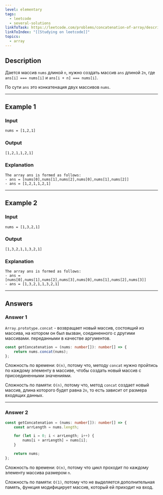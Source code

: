```yaml
---
level: elementary
tags:
  - leetcode
  - several-solutions
linkToTask: https://leetcode.com/problems/concatenation-of-array/description/
linkToIndex: "[[Studying on leetcode]]"
topics:
  - array
---
```

## Description

Дается массив `nums` длиной `n`, нужно создать массив `ans` длиной `2n`, где `ans[i] === nums[i]` и `ans[i + n] === nums[i]`.

По сути `ans` это конкатенация двух массивов `nums`.

---
## Example 1

### Input

```
nums = [1,2,1]
```
### Output

```
[1,2,1,1,2,1]
```
### Explanation

```
The array ans is formed as follows:
- ans = [nums[0],nums[1],nums[2],nums[0],nums[1],nums[2]]
- ans = [1,2,1,1,2,1]
```

---
## Example 2

### Input

```
nums = [1,3,2,1]
```
### Output

```
[1,3,2,1,1,3,2,1]
```
### Explanation

```
The array ans is formed as follows:
- ans = [nums[0],nums[1],nums[2],nums[3],nums[0],nums[1],nums[2],nums[3]]
- ans = [1,3,2,1,1,3,2,1]
```

---
## Answers

### Answer 1

`Array.prototype.concat` - возвращает новый массив, состоящий из массива, на котором он был вызван, соединенного с другими массивами. переданными в качестве аргументов.

```typescript
const getConcatenation = (nums: number[]): number[] => {
    return nums.concat(nums);
};
```

Сложность по времени: `O(n)`, потому что, методу `concat` нужно пройтись по каждому элементу в массиве, чтобы создать новый массив с присоединенными значениями.

Сложность по памяти: `O(n)`, потому что, метод `concat` создает новый массив, длина которого будет равна `2n`, то есть зависит от размера входящих данных.

---
### Answer 2

```typescript
const getConcatenation = (nums: number[]): number[] => {
    const arrLength = nums.length;

    for (let i = 0; i < arrLength; i++) {
        nums[i + arrLength] = nums[i];
    }

    return nums;
};
```

Сложность по времени: `O(n)`, потому что цикл проходит по каждому элементу массива размером `n`.

Сложность по памяти: `O(1)`, потому что не выделяется дополнительная память, функция модифицирует массив, который ей приходит на вход.